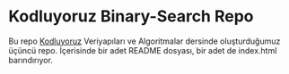 # Kodluyoruz Binary-Search Repo

Bu repo [Kodluyoruz](https://www.kodluyoruz.org) Veriyapıları ve Algoritmalar dersinde oluşturduğumuz üçüncü repo. İçerisinde bir adet README dosyası, bir adet de index.html barındırıyor.

